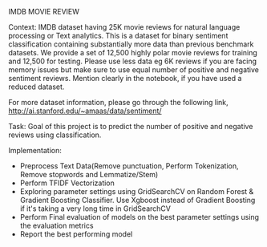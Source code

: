 IMDB MOVIE REVIEW

Context: IMDB dataset having 25K movie reviews for natural language processing or Text analytics.
This is a dataset for binary sentiment classification containing substantially more data than previous 
benchmark datasets. We provide a set of 12,500 highly polar movie reviews for training and 12,500 for 
testing. Please use less data eg 6K reviews if you are facing memory issues but make sure to use equal 
number of positive and negative sentiment reviews. Mention clearly in the notebook, if you have used a 
reduced dataset.

For more dataset information, please go through the following link,
http://ai.stanford.edu/~amaas/data/sentiment/

Task: Goal of this project is to predict the number of positive and negative reviews using classification.

Implementation:
- Preprocess Text Data(Remove punctuation, Perform Tokenization, Remove stopwords and 
Lemmatize/Stem)
- Perform TFIDF Vectorization
- Exploring parameter settings using GridSearchCV on Random Forest & Gradient Boosting 
Classifier. Use Xgboost instead of Gradient Boosting if it's taking a very long time in 
GridSearchCV
- Perform Final evaluation of models on the best parameter settings using the evaluation metrics
- Report the best performing model
